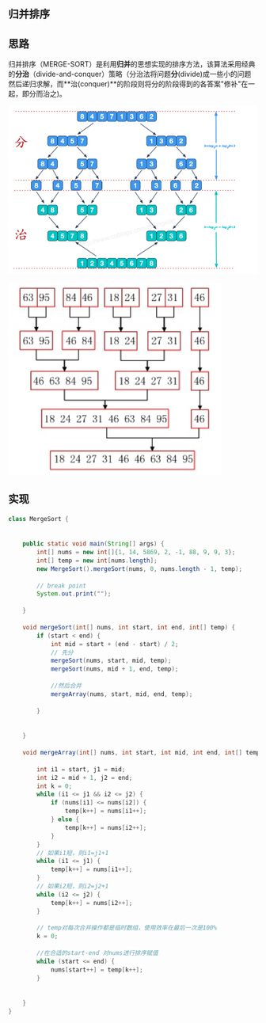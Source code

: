 ## 归并排序



## 思路

归并排序（MERGE-SORT）是利用**归并**的思想实现的排序方法，该算法采用经典的**分治**（divide-and-conquer）策略（分治法将问题**分**(divide)成一些小的问题然后递归求解，而**治(conquer)**的阶段则将分的阶段得到的各答案"修补"在一起，即分而治之)。

![image-20190530115600789](归并排序/image-20190530115600789.png)

![image-20190530160449181](归并排序/image-20190530160449181.png)



## 实现

```java
class MergeSort {


    public static void main(String[] args) {
        int[] nums = new int[]{1, 14, 5869, 2, -1, 88, 9, 9, 3};
        int[] temp = new int[nums.length];
        new MergeSort().mergeSort(nums, 0, nums.length - 1, temp);

        // break point
        System.out.print("");

    }

    void mergeSort(int[] nums, int start, int end, int[] temp) {
        if (start < end) {
            int mid = start + (end - start) / 2;
            // 先分
            mergeSort(nums, start, mid, temp);
            mergeSort(nums, mid + 1, end, temp);
            
            //然后合并
            mergeArray(nums, start, mid, end, temp);

        }


    }

    void mergeArray(int[] nums, int start, int mid, int end, int[] temp) {

        int i1 = start, j1 = mid;
        int i2 = mid + 1, j2 = end;
        int k = 0;
        while (i1 <= j1 && i2 <= j2) {
            if (nums[i1] <= nums[i2]) {
                temp[k++] = nums[i1++];
            } else {
                temp[k++] = nums[i2++];
            }
        }
        // 如果i1短，则i1=j1+1
        while (i1 <= j1) {
            temp[k++] = nums[i1++];
        }
        // 如果i2短，则i2=j2+1
        while (i2 <= j2) {
            temp[k++] = nums[i2++];
        }
        
        // temp对每次合并操作都是临时数组，使用效率在最后一次是100%
        k = 0;
        
        //在合适的start-end 对nums进行排序赋值
        while (start <= end) {
            nums[start++] = temp[k++];
        }


    }
}
```

